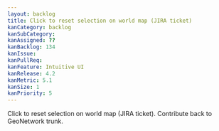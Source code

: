 ```yaml
---
layout: backlog
title: Click to reset selection on world map (JIRA ticket)
kanCategory: backlog
kanSubCategory:
kanAssigned: ??
kanBacklog: 134
kanIssue:
kanPullReq:
kanFeature: Intuitive UI
kanRelease: 4.2
kanMetric: 5.1
kanSize: 1
kanPriority: 5
---
```

Click to reset selection on world map (JIRA ticket). Contribute back to GeoNetwork trunk.
